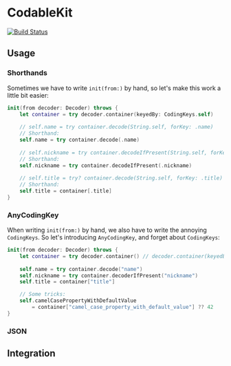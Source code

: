 # CodableKit

[![Build Status](https://travis-ci.org/kylinroc/CodableKit.svg?branch=master)](https://travis-ci.org/kylinroc/CodableKit)

## Usage

### Shorthands

Sometimes we have to write `init(from:)` by hand, so let's make this work a little bit easier:

```swift
init(from decoder: Decoder) throws {
    let container = try decoder.container(keyedBy: CodingKeys.self)
    
    // self.name = try container.decode(String.self, forKey: .name)
    // Shorthand:
    self.name = try container.decode(.name)
    
    // self.nickname = try container.decodeIfPresent(String.self, forKey: .nickname)
    // Shorthand:
    self.nickname = try container.decodeIfPresent(.nickname)
    
    // self.title = try? container.decode(String.self, forKey: .title)
    // Shorthand:
    self.title = container[.title]
}
```

### AnyCodingKey

When writing `init(from:)` by hand, we also have to write the annoying `CodingKeys`. So let's introducing `AnyCodingKey`, and forget about `CodingKeys`:

```swift
init(from decoder: Decoder) throws {
    let container = try decoder.container() // decoder.container(keyedBy: AnyCodingKey.self)
    
    self.name = try container.decode("name")
    self.nickname = try container.decoderIfPresent("nickname")
    self.title = container["title"]

    // Some tricks:
    self.camelCasePropertyWithDefaultValue 
        = container["camel_case_property_with_default_value"] ?? 42
}
```

### JSON

## Integration
